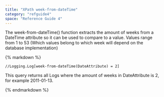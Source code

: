 ```yaml
---
title: "XPath week-from-dateTime"
category: "refguide4"
space: "Reference Guide 4"
---
```

The week-from-dateTime() function extracts the amount of weeks from a DateTime attribute so it can be used to compare to a value. Values range from 1 to 53 (Which values belong to which week will depend on the database implementation)

<div class="alert alert-info">{% markdown %}

```
//Logging.Log[week-from-dateTime(DateAttribute) = 2]

```

This query returns all Logs where the amount of weeks in DateAttribute is 2, for example 2011-01-13\.

{% endmarkdown %}</div>